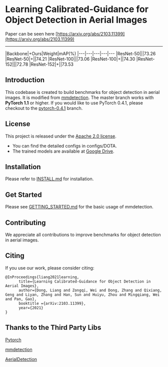 
# Learning Calibrated-Guidance for Object Detection in Aerial Images
Paper can be seen here [https://arxiv.org/abs/2103.11399](https://arxiv.org/abs/2103.11399)


****

|Backbone|+Ours|Weight|mAP(%)
|---|---|---|---|---
|ResNet-50|||73.26
|ResNet-50|+||74.21
|ResNet-100|||73.06
|ResNet-100|+||74.30
|ResNet-152|||72.78
|ResNet-152|+||73.53

## Introduction
This codebase is created to build benchmarks for object detection in aerial images.
It is modified from [mmdetection](https://github.com/open-mmlab/mmdetection).
The master branch works with **PyTorch 1.1** or higher. If you would like to use PyTorch 0.4.1,
please checkout to the [pytorch-0.4.1](https://github.com/open-mmlab/mmdetection/tree/pytorch-0.4.1) branch.

   
## License

This project is released under the [Apache 2.0 license](LICENSE).

- You can find the detailed configs in configs/DOTA.
- The trained models are available at [Google Drive](https://drive.google.com/drive/folders/1UhCU2H-kx4oSnN4eepGIxVz9i30eMslu?usp=sharing).
## Installation

Please refer to [INSTALL.md](INSTALL.md) for installation.

    
## Get Started

Please see [GETTING_STARTED.md](GETTING_STARTED.md) for the basic usage of mmdetection.

## Contributing

We appreciate all contributions to improve benchmarks for object detection in aerial images. 


## Citing

If you use our work, please consider citing:

```
@InProceedings{liang2021learning,
      title={Learning Calibrated-Guidance for Object Detection in Aerial Images}, 
      author={Dong, Liang and Zongqi, Wei and Dong, Zhang and Qixiang, Geng and Liyan, Zhang and Han, Sun and Huiyu, Zhou and Mingqiang, Wei and Pan, Gao},
      booktitle ={arXiv:2103.11399},
      year={2021}
}
```

## Thanks to the Third Party Libs

[Pytorch](https://pytorch.org/)

[mmdetection](https://github.com/open-mmlab/mmdetection)

[AerialDetection](https://github.com/dingjiansw101/AerialDetection)
